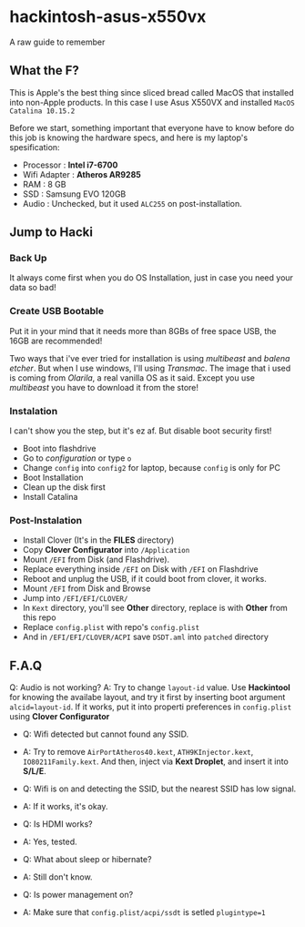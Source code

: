 # hackintosh-asus-x550vx
A raw guide to remember

## What the F?
This is Apple's the best thing since sliced bread called MacOS that installed into non-Apple products.
In this case I use Asus X550VX and installed `MacOS Catalina 10.15.2`

Before we start, something important that everyone have to know before do this job is knowing the hardware specs, and here is my laptop's spesification:
* Processor : **Intel i7-6700**
* Wifi Adapter : **Atheros AR9285**
* RAM : 8 GB
* SSD : Samsung EVO 120GB
* Audio : Unchecked, but it used `ALC255` on post-installation.

## Jump to Hacki
### Back Up
It always come first when you do OS Installation, just in case you need your data so bad!

### Create USB Bootable
Put it in your mind that it needs more than 8GBs of free space USB, the 16GB are recommended!

Two ways that i've ever tried for installation is using *multibeast* and *balena etcher*. But when I use windows, I'll using *Transmac*.
The image that i used is coming from *Olarila*, a real vanilla OS as it said. Except you use *multibeast* you have to download it from the store!

### Instalation
I can't show you the step, but it's ez af. But disable boot security first!
* Boot into flashdrive
* Go to *configuration* or type `o`
* Change `config` into `config2` for laptop, because `config` is only for PC
* Boot Installation
* Clean up the disk first
* Install Catalina

### Post-Instalation
* Install Clover (It's in the **FILES** directory)
* Copy **Clover Configurator** into `/Application`
* Mount `/EFI` from Disk (and Flashdrive).
* Replace everything inside `/EFI` on Disk with `/EFI` on Flashdrive
* Reboot and unplug the USB, if it could boot from clover, it works.
* Mount `/EFI` from Disk and Browse
* Jump into `/EFI/EFI/CLOVER/`
* In `Kext` directory, you'll see **Other** directory, replace is with **Other** from this repo
* Replace `config.plist` with repo's `config.plist`
* And in `/EFI/EFI/CLOVER/ACPI` save `DSDT.aml` into `patched` directory

## F.A.Q
Q: Audio is not working?
A: Try to change `layout-id` value. Use **Hackintool** for knowing the availabe layout, and try it first by inserting boot argument `alcid=layout-id`. If it works, put it into properti preferences in `config.plist` using **Clover Configurator**

* Q: Wifi detected but cannot found any SSID.
* A: Try to remove `AirPortAtheros40.kext`, `ATH9KInjector.kext`, `IO80211Family.kext`. And then, inject via **Kext Droplet**, and insert it into **S/L/E**.

* Q: Wifi is on and detecting the SSID, but the nearest SSID has low signal.
* A: If it works, it's okay.

* Q: Is HDMI works?
* A: Yes, tested.

* Q: What about sleep or hibernate?
* A: Still don't know.

* Q: Is power management on?
* A: Make sure that `config.plist/acpi/ssdt` is setled `plugintype=1`
